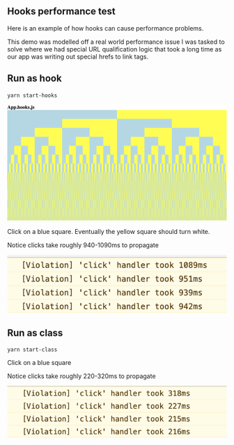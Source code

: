 ## Hooks performance test

Here is an example of how hooks can cause performance problems.

This demo was modelled off a real world performance issue I was tasked to solve where we had special URL qualification logic that took a long time as our app was writing out special hrefs to link tags.

## Run as hook

```
yarn start-hooks
```

<img src="example.png" />

Click on a blue square. Eventually the yellow square should turn white.

Notice clicks take roughly 940-1090ms to propagate

<img src="hooks.png" />

## Run as class

```
yarn start-class
```

Click on a blue square

Notice clicks take roughly 220-320ms to propagate

<img src="class.png" />
